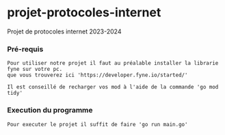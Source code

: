 # projet-protocoles-internet

Projet de protocoles internet 2023-2024


### Pré-requis 

    Pour utiliser notre projet il faut au préalable installer la librarie fyne sur votre pc.
    que vous trouverez ici 'https://developer.fyne.io/started/'

    Il est conseillé de recharger vos mod à l'aide de la commande 'go mod tidy'


### Execution du programme

    Pour executer le projet il suffit de faire 'go run main.go'
